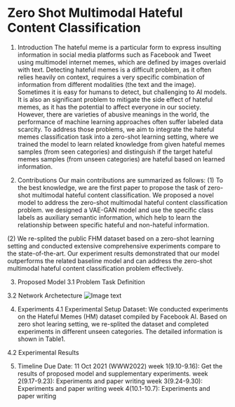 # Zero Shot Multimodal Hateful Content Classification

1. Introduction
The hateful meme is a particular form to express insulting information in social media platforms such as Facebook and Tweet using multimodel internet memes, which are defined by images overlaid with text. Detecting hateful memes is a difficult problem, as it often relies heavily on context, requires a very specific combination of information from different modalities (the text and the image). Sometimes it is easy for humans
to detect, but challenging to AI models. It is also an significant problem to mitigate the side effect of hateful memes, as it has the potential to affect everyone in our society. However, there are varieties of abusive meanings in the world, the performance of machine learning approaches often suffer labeled data scarcity. To address those problems, we aim to integrate the hateful memes classification task into a zero-shot learning setting, where we trained the model to learn related knowledge from given hateful memes samples (from seen categories) and distinguish if the target hateful memes samples (from unseen categories) are hateful based on learned information.

2. Contributions
Our main contributions are summarized as follows:
(1) To the best knowledge, we are the first paper to propose the task of zero-shot multimodal hateful content classification. We proposed a novel model to address the zero-shot multimodal hateful content classification problem. we designed a VAE-GAN model and use the specific class labels as auxiliary semantic information, which help to learn the relationship between specific hateful and non-hateful information.

(2) We re-splited the public FHM dataset based on a zero-shot learning setting and conducted extensive comprehensive experiments compare to the state-of-the-art. Our experiment results demonstrated that our model outperforms the related baseline model and can address the zero-shot multimodal hateful content classification problem effectively.

3. Proposed Model
3.1 Problem Task Definition

3.2 Network Archetecture
![Image text](https://gitlab.com/dianachu1026/img/raw/master/main/model.jpg)

4. Experiments
4.1 Experimental Setup
Dataset: We conducted experiments on the Hateful Memes (HM) dataset compiled by Facebook AI. Based on zero shot learing setting, we re-splited the dataset and completed experiments in different unseen categories. The detailed information is shown in Table1. 


4.2 Experimental Results

5. Timeline
Due Date: 11 Oct 2021 (WWW2022)
week 1(9.10-9.16): Get the results of proposed model and supplementary experiments.
week 2(9.17-9.23): Experiments and paper writing
week 3(9.24-9.30): Experiments and paper writing
week 4(10.1-10.7): Experiments and paper writing




